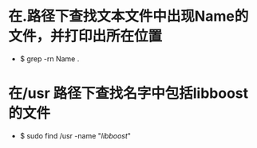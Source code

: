 # 在.路径下查找文本文件中出现Name的文件，并打印出所在位置
* $ grep -rn Name .
# 在/usr 路径下查找名字中包括libboost的文件
* $ sudo find /usr -name "*libboost*"

